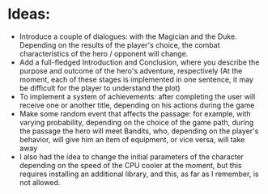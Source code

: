 # Ideas:
- Introduce a couple of dialogues: with the Magician and the Duke. Depending on the results of the player's choice, the combat characteristics of the hero / opponent will change.
- Add a full-fledged Introduction and Conclusion, where you describe the purpose and outcome of the hero's adventure, respectively (At the moment, each of these stages is implemented in one sentence, it may be difficult for the player to understand the plot)
- To implement a system of achievements: after completing the user will receive one or another title, depending on his actions during the game
- Make some random event that affects the passage: for example, with varying probability, depending on the choice of the game path, during the passage the hero will meet Bandits, who, depending on the player's behavior, will give him an item of equipment, or vice versa, will take away
- I also had the idea to change the initial parameters of the character depending on the speed of the CPU cooler at the moment, but this requires installing an additional library, and this, as far as I remember, is not allowed.
